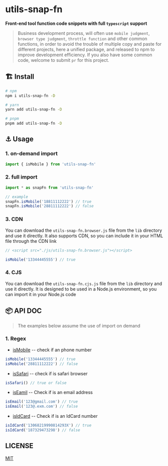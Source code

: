 # utils-snap-fn

**Front-end tool function code snippets with full `typescript` support**

> Business development process, will often use `mobile judgment`, `browser type judgment`, `throttle function` and other common functions, in order to avoid the trouble of multiple copy and paste for different projects, here a unified package, and released to npm to improve development efficiency.
If you also have some common code, welcome to submit `pr` for this project.

## :building_construction: Install

```bash
# npm
npm i utils-snap-fn -D

# yarn
yarn add utils-snap-fn -D

# pnpm
pnpm add utils-snap-fn -D
```

## :anchor: Usage

### 1. on-demand import

```js
import { isMobile } from 'utils-snap-fn'
```

### 2. full import

```js
import * as snapFn from 'utils-snap-fn'

// example
snapFn.isMobile('18811112222') // true
snapFn.isMobile('28811112222') // false
```

### 3. CDN

You can download the `utils-snap-fn.browser.js` file from the `lib` directory and use it directly.
It also supports CDN, so you can include it in your HTML file through the CDN link

```js
// <script src="./js/utils-snap-fn.browser.js"></script>

isMobile('13344445555') // true
```

### 4. CJS

You can download the `utils-snap-fn.cjs.js` file from the `lib` directory and use it directly.
It is designed to be used in a Node.js environment, so you can import it in your Node.js code

## :package:  API DOC

> The examples below assume the use of import on demand

### 1. Regex

- [isMobile](https://github.com/guxuerui/utils-fn/blob/main/src/playground/isMobile.ts) -- check if an phone number

```js
isMobile('13344445555') // true
isMobile('28811112222') // false
```

- [isSafari](https://github.com/guxuerui/utils-fn/blob/main/src/playground/isSafari.ts) -- check if is safari browser

```js
isSafari() // true or false
```

- [isEamil](https://github.com/guxuerui/utils-fn/blob/main/src/playground/isEmail.ts) -- Check if is an email address

```js
isEmail('123@gmail.com') // true
isEmail('123@.exm.com') // false
```

- [isIdCard](https://github.com/guxuerui/utils-fn/blob/main/src/playground/isIdCard.ts) -- Check if is an IdCard number

```js
isIdCard('13068219990814293X') // true
isIdCard('187329473298') // false
```

## LICENSE

[MIT](https://github.com/guxuerui/utils-fn/blob/main/LICENSE)
